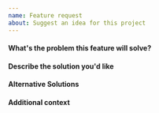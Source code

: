 ```yaml
---
name: Feature request
about: Suggest an idea for this project
---
```


#### What's the problem this feature will solve?

<!-- What are you trying to do, that you are unable to achieve with httpserver3 as it currently stands? -->

#### Describe the solution you'd like

<!-- A clear and concise description of what you want to happen. -->

<!-- Provide examples of real-world use cases that this would enable and how it solves the problem described above. -->

#### Alternative Solutions

<!-- Have you tried to workaround the problem using httpserver3 or other tools? Or a different approach to solving this issue? Please elaborate here. -->

#### Additional context

<!-- Add any other context, links, etc. about the feature here. -->
